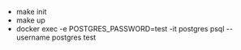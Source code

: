 - make init
- make up
- docker exec -e POSTGRES_PASSWORD=test -it postgres psql --username postgres test 
